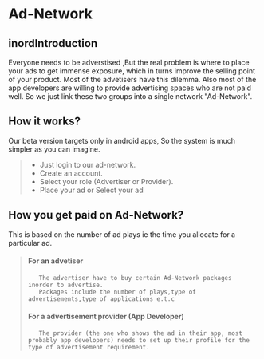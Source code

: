# Ad-Network

## inordIntroduction
Everyone needs to be adverstised ,But the real problem is where to place your ads to get immense exposure, which in turns improve the selling point of your product. Most of the advetisers have this dilemma. Also most of the app developers are willing to provide advertising spaces who are not paid well. So we just link these two groups into a single network "Ad-Network".

## How it works?

Our beta version targets only in android apps, So the system is much simpler as you can imagine.
   >  *  Just login to our ad-network.
   >  *  Create an account.
   >  *  Select your role (Advertiser or Provider).
   >  *  Place your ad or Select your ad
   
## How you get paid on Ad-Network?

This is based on the number of ad plays ie the time you allocate for a particular ad.
>  ####  For an advetiser
>        The advertiser have to buy certain Ad-Network packages inorder to advertise.
>        Packages include the number of plays,type of advertisements,type of applications e.t.c
>  ####  For a advertisement provider (App Developer)
>        The provider (the one who shows the ad in their app, most probably app developers) needs to set up their profile for the type of advertisement requirement.
>        


